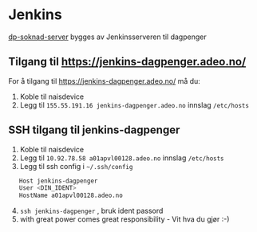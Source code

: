 # Jenkins

[dp-soknad-server](https://github.com/navikt/dp-soknad-server) bygges av Jenkinsserveren til dagpenger

## Tilgang til https://jenkins-dagpenger.adeo.no/ 

For å tilgang til https://jenkins-dagpenger.adeo.no/ må du:

1. Koble til naisdevice
2. Legg til `155.55.191.16 jenkins-dagpenger.adeo.no` innslag `/etc/hosts` 

## SSH tilgang til jenkins-dagpenger 

1. Koble til naisdevice
2. Legg til `10.92.78.58 a01apvl00128.adeo.no` innslag `/etc/hosts` 
3. Legg til ssh config i `~/.ssh/config`
   
```bash
   Host jenkins-dagpenger
   User <DIN_IDENT>
   HostName a01apvl00128.adeo.no
```

4. `ssh jenkins-dagpenger` , bruk ident passord 
5. with great power comes great responsibility - Vit hva du gjør :-) 
